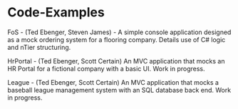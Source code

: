 # Code-Examples

FoS - (Ted Ebenger, Steven James) - A simple console application designed as a mock ordering system for a flooring company. Details use of C# logic and nTier structuring.

HrPortal - (Ted Ebenger, Scott Certain) An MVC application that mocks an HR Portal for a fictional company with a basic UI. Work in progress.

League - (Ted Ebenger, Scott Certain) An MVC application that mocks a baseball league management system with an SQL database back end.  Work in progress.
